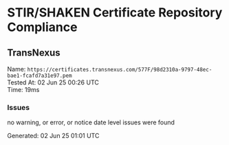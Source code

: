 # STIR/SHAKEN Certificate Repository Compliance

## TransNexus

Name: `https://certificates.transnexus.com/577F/98d2310a-9797-48ec-bae1-fcafd7a31e97.pem`\
Tested At: 02 Jun 25 00:26 UTC\
Time: 19ms

### Issues

no warning, or error, or notice date level issues were found

Generated: 02 Jun 25 01:01 UTC